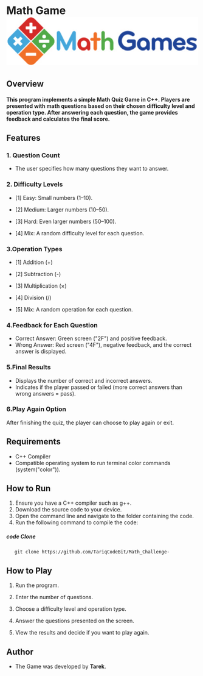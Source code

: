 # Math Game ![Game Photo](https://github.com/TariqCodeBit/photoProfile/blob/main/proxy-image.png)

## Overview
#### This program implements a simple Math Quiz Game in C++. Players are presented with math questions based on their chosen difficulty level and operation type. After answering each question, the game provides feedback and calculates the final score.

## Features
  ### 1. Question Count

 - The user specifies how many questions they want to answer.

###  2.  Difficulty Levels

- [1] Easy: Small numbers (1–10).

- [2] Medium: Larger numbers (10–50).

- [3] Hard: Even larger numbers (50–100).

- [4] Mix: A random difficulty level for each question.

 ### 3.Operation Types

- [1] Addition (+)

- [2] Subtraction (-)

- [3] Multiplication (×)

- [4] Division (/)

- [5] Mix: A random operation for each question.

### 4.Feedback for Each Question

- Correct Answer: Green screen ("2F") and positive feedback.
- Wrong Answer: Red screen ("4F"), negative feedback, and the correct answer is displayed.
### 5.Final Results

- Displays the number of correct and incorrect answers.
- Indicates if the player passed or failed (more correct answers than wrong answers = pass).
### 6.Play Again Option
After finishing the quiz, the player can choose to play again or exit.

## Requirements
- C++ Compiler
- Compatible operating system to run terminal color commands (system("color")).

## How to Run

1. Ensure you have a C++ compiler such as g++.
2. Download the source code to your device.
3. Open the command line and navigate to the folder containing the code.
4. Run the following command to compile the code:

##### code Clone
~~~
   git clone https://github.com/TariqCodeBit/Math_Challenge-
~~~

## How to Play
1. Run the program.

2. Enter the number of questions.

3. Choose a difficulty level and operation type.
4. Answer the questions presented on the screen.
5. View the results and decide if you want to play again.
## Author
- The Game was developed by **Tarek**.

